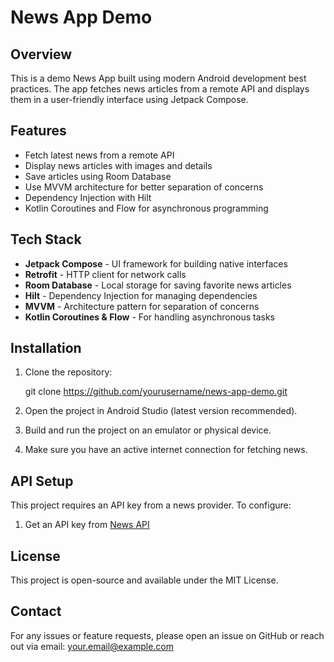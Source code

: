 # News App Demo

## Overview
This is a demo News App built using modern Android development best practices. The app fetches news articles from a remote API and displays them in a user-friendly interface using Jetpack Compose.

## Features
- Fetch latest news from a remote API
- Display news articles with images and details
- Save articles using Room Database
- Use MVVM architecture for better separation of concerns
- Dependency Injection with Hilt
- Kotlin Coroutines and Flow for asynchronous programming

## Tech Stack
- **Jetpack Compose** - UI framework for building native interfaces
- **Retrofit** - HTTP client for network calls
- **Room Database** - Local storage for saving favorite news articles
- **Hilt** - Dependency Injection for managing dependencies
- **MVVM** - Architecture pattern for separation of concerns
- **Kotlin Coroutines & Flow** - For handling asynchronous tasks

## Installation
1. Clone the repository:

   git clone https://github.com/yourusername/news-app-demo.git
    
2. Open the project in Android Studio (latest version recommended).
3. Build and run the project on an emulator or physical device.
4. Make sure you have an active internet connection for fetching news.

## API Setup
This project requires an API key from a news provider. To configure:
1. Get an API key from [News API](https://newsapi.org/)
 

## License
This project is open-source and available under the MIT License.

## Contact
For any issues or feature requests, please open an issue on GitHub or reach out via email: your.email@example.com

